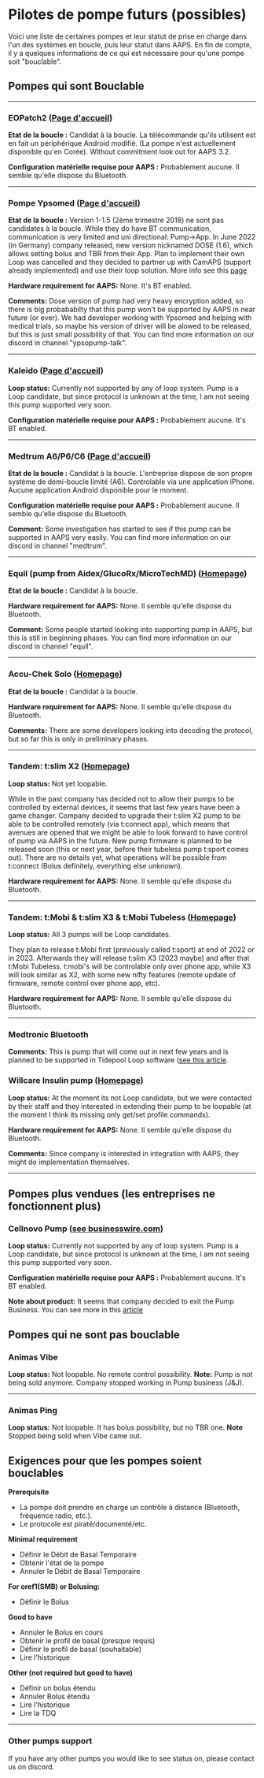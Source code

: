 # Pilotes de pompe futurs (possibles)

Voici une liste de certaines pompes et leur statut de prise en charge dans l'un des systèmes en boucle, puis leur statut dans AAPS. En fin de compte, il y a quelques informations de ce qui est nécessaire pour qu'une pompe soit "bouclable".

## Pompes qui sont Bouclable

* * *

### EOPatch2 ([Page d'accueil](http://www.eoflow.com/eng/main/main.html))

**Etat de la boucle :** Candidat à la boucle. La télécommande qu'ils utilisent est en fait un périphérique Android modifié. (La pompe n'est actuellement disponible qu'en Corée). Without commitment look out for AAPS 3.2.

**Configuration matérielle requise pour AAPS :** Probablement aucune. Il semble qu'elle dispose du Bluetooth.

* * *

### Pompe Ypsomed ([Page d'accueil](https://www.ypsomed.com/en/diabetes-care-mylife.html))

**Etat de la boucle :** Version 1-1.5 (2ème trimestre 2018) ne sont pas candidates à la boucle. While they do have BT communication, communication is very limited and uni directional: Pump->App. In June 2022 (in Germany) company released, new version nicknamed DOSE (1.6), which allows setting bolus and TBR from their App. Plan to implement their own Loop was cancelled and they decided to partner up with CamAPS (support already implemented) and use their loop solution. More info see this [page](https://www.mylife-diabetescare.com/en/loop-program.html)

**Hardware requirement for AAPS:** None. It's BT enabled.

**Comments:** Dose version of pump had very heavy encryption added, so there is big probababilty that this pump won't be supported by AAPS in near future (or ever). We had developer working with Ypsomed and helping with medical trials, so maybe his version of driver will be alowed to be released, but this is just small possibility of that. You can find more information on our discord in channel "ypsopump-talk".

* * *

### Kaleido ([Page d'accueil](https://www.hellokaleido.com/))

**Loop status:** Currently not supported by any of loop system. Pump is a Loop candidate, but since protocol is unknown at the time, I am not seeing this pump supported very soon.

**Configuration matérielle requise pour AAPS :** Probablement aucune. It's BT enabled.

* * *

### Medtrum A6/P6/C6 ([Page d'accueil](https://www.medtrum.com/product/nanopump.html))

**Etat de la boucle :** Candidat à la boucle. L'entreprise dispose de son propre système de demi-boucle limité (A6). Controlable via une application iPhone. Aucune application Android disponible pour le moment.

**Configuration matérielle requise pour AAPS :** Probablement aucune. Il semble qu'elle dispose du Bluetooth.

**Comment:** Some investigation has started to see if this pump can be supported in AAPS very easily. You can find more information on our discord in channel "medtrum".

* * *

### Equil (pump from Aidex/GlucoRx/MicroTechMD) ([Homepage](https://www.glucorx.ie/glucorx-equil/))

**Etat de la boucle :** Candidat à la boucle.

**Hardware requirement for AAPS:** None. Il semble qu'elle dispose du Bluetooth.

**Comment:** Some people started looking into supporting pump in AAPS, but this is still in beginning phases. You can find more information on our discord in channel "equil".

* * *

### Accu-Chek Solo ([Homepage](https://www.roche.com/media/releases/med-cor-2018-07-23.htm))

**Etat de la boucle :** Candidat à la boucle.

**Hardware requirement for AAPS:** None. Il semble qu'elle dispose du Bluetooth.

**Comments:** There are some developers looking into decoding the protocol, but so far this is only in preliminary phases.

* * *

### Tandem: t:slim X2 ([Homepage](https://www.tandemdiabetes.com/))

**Loop status:** Not yet loopable.

While in the past company has decided not to allow their pumps to be controlled by external devices, it seems that last few years have been a game changer. Company decided to upgrade their t:slim X2 pump to be able to be controlled remotely (via t:connect app), which means that avenues are opened that we might be able to look forward to have control of pump via AAPS in the future. New pump firmware is planned to be released soon (this or next year, before their tubeless pump t:sport comes out). There are no details yet, what operations will be possible from t:connect (Bolus definitely, everything else unknown).

**Hardware requirement for AAPS:** None. Il semble qu'elle dispose du Bluetooth.

* * *

### Tandem: t:Mobi & t:slim X3 & t:Mobi Tubeless ([Homepage](https://www.tandemdiabetes.com/about-us/pipeline))

**Loop status:** All 3 pumps will be Loop candidates.

They plan to release t:Mobi first (previously called t:sport) at end of 2022 or in 2023. Afterwards they will release t:slim X3 (2023 maybe) and after that t:Mobi Tubeless. t:mobi's will be controlable only over phone app, while X3 will look similar as X2, with some new nifty features (remote update of firmware, remote control over phone app, etc).

**Hardware requirement for AAPS:** None. Il semble qu'elle dispose du Bluetooth.

* * *

### Medtronic Bluetooth

**Comments:** This is pump that will come out in next few years and is planned to be supported in Tidepool Loop software ([see this article](https://www.tidepool.org/blog/tidepool-loop-medtronic-collaboration).

### Willcare Insulin pump ([Homepage](http://shinmyungmedi.com/en/))

**Loop status:** At the moment its not Loop candidate, but we were contacted by their staff and they interested in extending their pump to be loopable (at the moment I think its missing only get/set profile commands).

**Hardware requirement for AAPS:** None. Il semble qu'elle dispose du Bluetooth.

**Comments:** Since company is interested in integration with AAPS, they might do implementation themselves.

* * *

## Pompes plus vendues (les entreprises ne fonctionnent plus)

### Cellnovo Pump ([see businesswire.com](https://www.businesswire.com/news/home/20190328005829/en/Cellnovo-Stops-Manufacturing-and-Commercial-Operations))

**Loop status:** Currently not supported by any of loop system. Pump is a Loop candidate, but since protocol is unknown at the time, I am not seeing this pump supported very soon.

**Configuration matérielle requise pour AAPS :** Probablement aucune. It's BT enabled.

**Note about product:** It seems that company decided to exit the Pump Business. You can see more in this [article](https://diabetogenic.wordpress.com/2019/04/01/and-then-cellnovo-disappeared/?fbclid=IwAR12Ow6gVbEOuD1zw7aNjBwqj5_aPkPipteHY1VHBvT3mchlH2y7Us6ZeAU)

## Pompes qui ne sont pas bouclable

### Animas Vibe

**Loop status:** Not loopable. No remote control possibility. **Note:** Pump is not being sold anymore. Company stopped working in Pump business (J&J).

* * *

### Animas Ping

**Loop status:** Not loopable. It has bolus possibility, but no TBR one. **Note** Stopped being sold when Vibe came out.

## Exigences pour que les pompes soient bouclables

**Prerequisite**

- La pompe doit prendre en charge un contrôle à distance (Bluetooth, fréquence radio, etc.).
- Le protocole est piraté/documenté/etc.

**Minimal requirement**

- Définir le Débit de Basal Temporaire
- Obtenir l'état de la pompe
- Annuler le Débit de Basal Temporaire

**For oref1(SMB) or Bolusing:**

- Définir le Bolus

**Good to have**

- Annuler le Bolus en cours
- Obtenir le profil de basal (presque requis)
- Définir le profil de basal (souhaitable)
- Lire l'historique 

**Other (not required but good to have)**

- Définir un bolus étendu
- Annuler Bolus étendu
- Lire l'historique
- Lire la TDQ

* * *

### Other pumps support

If you have any other pumps you would like to see status on, please contact us on discord.